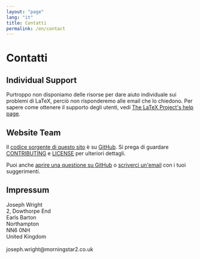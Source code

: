 ```yaml
---
layout: "page"
lang: "it"
title: Contatti
permalink: /en/contact
---
```


# Contatti

## Individual Support

Purtroppo non disponiamo delle risorse per dare aiuto individuale sui problemi di LaTeX, perciò non risponderemo alle email che lo chiedono. Per sapere come ottenere il supporto degli utenti, vedi [The LaTeX Project's help page](https://www.latex-project.org/help/).

## Website Team

Il [codice sorgente di questo sito](https://github.com/learnlatex/learnlatex.github.io/) è su [GitHub](https://github.com/learnlatex/). Si prega di guardare [CONTRIBUTING](../CONTRIBUTING) e [LICENSE](../LICENSE) per ulteriori dettagli.

Puoi anche [aprire una questione su GitHub](https://github.com/learnlatex/learnlatex.github.io/issues) o [scriverci un'email](mailto:texfaq@texfaq.org) con i tuoi suggerimenti.

## Impressum

<p>Joseph Wright<br>
2, Dowthorpe End<br>
Earls Barton<br>
Northampton<br>
NN6 0NH<br>
United Kingdom<br>
<br>joseph.wright@morningstar2.co.uk</p>
